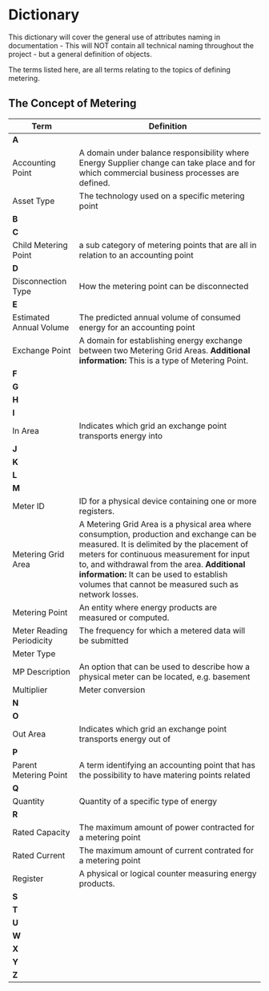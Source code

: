 # **Dictionary**

This dictionary will cover the general use of attributes naming in documentation - This will NOT contain all technical naming throughout the project - but a general definition of objects.

The terms listed here, are all terms relating to the topics of defining metering.

## **The Concept of Metering**

| Term   | Definition    |
|----------|-------------|
| **A** |   |
| Accounting Point |  A domain under balance responsibility where Energy Supplier change can take place and for which commercial business processes are defined. |
| Asset Type | The technology used on a specific metering point  |
| **B** |   |
| **C** |   |
| Child Metering Point | a sub category of metering points that are all in relation to an accounting point  |
| **D** |   |
| Disconnection Type |  How the metering point can be disconnected |
| **E** |   |
| Estimated Annual Volume | The predicted annual volume of consumed energy for an accounting point  |
| Exchange Point |  A domain for establishing energy exchange between two Metering Grid Areas. **Additional information:** This is a type of Metering Point.|
| **F** |   |
| **G** |   |
| **H** |   |
| **I** |   |
| In Area | Indicates which grid an exchange point transports energy into   |
| **J** |   |
| **K** |   |
| **L** |   |
| **M** |   |
| Meter ID | ID for a physical device containing one or more registers.|
| Metering Grid Area |  A Metering Grid Area is a physical area where consumption, production and exchange can be measured. It is delimited by the placement of meters for continuous measurement for input to, and withdrawal from the area. **Additional information:** It can be used to establish volumes that cannot be measured such as network losses. |
| Metering Point | An entity where energy products are measured or computed.|
| Meter Reading Periodicity| The frequency for which a metered data will be submitted |
| Meter Type |  |
| MP Description | An option that can be used to describe how a physical meter can be located, e.g. basement |
| Multiplier |  Meter conversion |
| **N** |   |
| **O** |   |
| Out Area |  Indicates which grid an exchange point transports energy out of   |
| **P** |   |
| Parent Metering Point | A term identifying an accounting point that has the possibility to have matering points related  |
| **Q** |   |
| Quantity | Quantity of a specific type of energy  |
| **R** |   |
| Rated Capacity | The maximum amount of power contracted for a metering point   |
| Rated Current |  The maximum amount of current contrated for a metering point  |
| Register | A physical or logical counter measuring energy products.|
| **S** |   |
| **T** |   |
| **U** |   |
| **W** |   |
| **X** |   |
| **Y** |   |
| **Z** |   |
